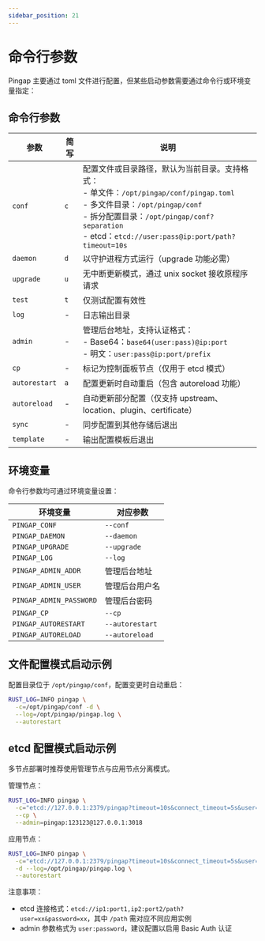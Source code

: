 ```yaml
---
sidebar_position: 21
---
```


# 命令行参数

Pingap 主要通过 toml 文件进行配置，但某些启动参数需要通过命令行或环境变量指定：

## 命令行参数

| 参数          | 简写 | 说明                                                                                                                                                                                                                                           |
| ------------- | ---- | ---------------------------------------------------------------------------------------------------------------------------------------------------------------------------------------------------------------------------------------------- |
| `conf`        | `c`  | 配置文件或目录路径，默认为当前目录。支持格式：<br />- 单文件：`/opt/pingap/conf/pingap.toml`<br />- 多文件目录：`/opt/pingap/conf`<br />- 拆分配置目录：`/opt/pingap/conf?separation`<br />- etcd：`etcd://user:pass@ip:port/path?timeout=10s` |
| `daemon`      | `d`  | 以守护进程方式运行（upgrade 功能必需）                                                                                                                                                                                                         |
| `upgrade`     | `u`  | 无中断更新模式，通过 unix socket 接收原程序请求                                                                                                                                                                                                |
| `test`        | `t`  | 仅测试配置有效性                                                                                                                                                                                                                               |
| `log`         | -    | 日志输出目录                                                                                                                                                                                                                                   |
| `admin`       | -    | 管理后台地址，支持认证格式：<br />- Base64：`base64(user:pass)@ip:port`<br />- 明文：`user:pass@ip:port/prefix`                                                                                                                                |
| `cp`          | -    | 标记为控制面板节点（仅用于 etcd 模式）                                                                                                                                                                                                         |
| `autorestart` | `a`  | 配置更新时自动重启（包含 autoreload 功能）                                                                                                                                                                                                     |
| `autoreload`  | -    | 自动更新部分配置（仅支持 upstream、location、plugin、certificate）                                                                                                                                                                             |
| `sync`        | -    | 同步配置到其他存储后退出                                                                                                                                                                                                                       |
| `template`    | -    | 输出配置模板后退出                                                                                                                                                                                                                             |

## 环境变量

命令行参数均可通过环境变量设置：

| 环境变量                | 对应参数        |
| ----------------------- | --------------- |
| `PINGAP_CONF`           | `--conf`        |
| `PINGAP_DAEMON`         | `--daemon`      |
| `PINGAP_UPGRADE`        | `--upgrade`     |
| `PINGAP_LOG`            | `--log`         |
| `PINGAP_ADMIN_ADDR`     | 管理后台地址    |
| `PINGAP_ADMIN_USER`     | 管理后台用户名  |
| `PINGAP_ADMIN_PASSWORD` | 管理后台密码    |
| `PINGAP_CP`             | `--cp`          |
| `PINGAP_AUTORESTART`    | `--autorestart` |
| `PINGAP_AUTORELOAD`     | `--autoreload`  |

## 文件配置模式启动示例

配置目录位于 `/opt/pingap/conf`，配置变更时自动重启：

```bash
RUST_LOG=INFO pingap \
  -c=/opt/pingap/conf -d \
  --log=/opt/pingap/pingap.log \
  --autorestart
```

## etcd 配置模式启动示例

多节点部署时推荐使用管理节点与应用节点分离模式。

管理节点：

```bash
RUST_LOG=INFO pingap \
  -c="etcd://127.0.0.1:2379/pingap?timeout=10s&connect_timeout=5s&user=pingap&password=123123" \
  --cp \
  --admin=pingap:123123@127.0.0.1:3018
```

应用节点：

```bash
RUST_LOG=INFO pingap \
  -c="etcd://127.0.0.1:2379/pingap?timeout=10s&connect_timeout=5s&user=pingap&password=123123" \
  -d --log=/opt/pingap/pingap.log \
  --autorestart
```

注意事项：
- etcd 连接格式：`etcd://ip1:port1,ip2:port2/path?user=xx&password=xx`，其中 `/path` 需对应不同应用实例
- admin 参数格式为 `user:password`，建议配置以启用 Basic Auth 认证
